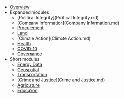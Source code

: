 * [Overview](index.md)
* Expanded modules
    * [Political Integrity](Political Integrity.md)
    * [Company Information](Company Information.md)
    * [Procurement](Procurement.md)
    * [Land](Land.md)
    * [Climate Action](Climate Action.md)
    * [Health](Health.md)
    * [COVID-19](COVID-19.md)
    * [Governance](Governance.md)
* Short modules
    * [Energy Data](Energy.md)
    * [Geospatial](Geospatial.md)
    * [Transportation](Transportation.md)
    * [Crime and Justice](Crime and Justice.md)
    * [Agriculture](Agriculture.md)
    * [Education](Education.md)